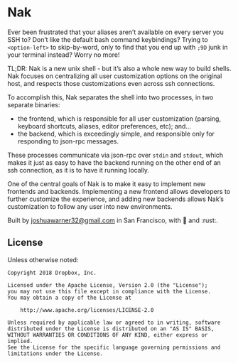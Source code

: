 # Nak

Ever been frustrated that your aliases aren’t available on every server you SSH to? Don’t like the default bash command keybindings? Trying to `<option-left>` to skip-by-word, only to find that you end up with `;9D` junk in your terminal instead? Worry no more!

TL;DR: Nak is a new unix shell - but it’s also a whole new way to build shells.  Nak focuses on centralizing all user customization options on the original host, and respects those customizations even across ssh connections.

To accomplish this, Nak separates the shell into two processes, in two separate binaries:

- the frontend, which is responsible for all user customization (parsing, keyboard shortcuts, aliases, editor preferences, etc); and…
- the backend, which is exceedingly simple, and responsible only for responding to json-rpc messages.

These processes communicate via json-rpc over `stdin` and `stdout`, which makes it just as easy to have the backend running on the other end of an ssh connection, as it is to have it running locally.

One of the central goals of Nak is to make it easy to implement new frontends and backends. Implementing a new frontend allows developers to further customize the experience, and adding new backends allows Nak’s customization to follow any user into new environments.

Built by joshuawarner32@gmail.com in San Francisco, with 💜 and :rust:.

## License
Unless otherwise noted:

```
Copyright 2018 Dropbox, Inc.

Licensed under the Apache License, Version 2.0 (the "License");
you may not use this file except in compliance with the License.
You may obtain a copy of the License at

    http://www.apache.org/licenses/LICENSE-2.0

Unless required by applicable law or agreed to in writing, software
distributed under the License is distributed on an "AS IS" BASIS,
WITHOUT WARRANTIES OR CONDITIONS OF ANY KIND, either express or implied.
See the License for the specific language governing permissions and
limitations under the License.
```
